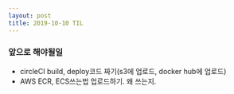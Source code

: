 ```yaml
---
layout: post
title: 2019-10-10 TIL
---
```


### 앞으로 해야될일

- circleCI build, deploy코드 짜기(s3에 업로드, docker hub에 업로드)
- AWS ECR, ECS쓰는법 업로드하기. 왜 쓰는지.
